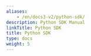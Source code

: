```yaml
---
aliases:
    - /en/docs3-v2/python-sdk/
description: Python SDK Manual
linkTitle: Python SDK
title: Python SDK
type: docs
weight: 5
---
```

